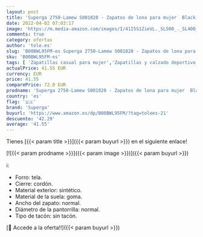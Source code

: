 ```yaml
---
layout: post
title: 'Superga 2750-Lamew S001820 - Zapatos de lona para mujer  Black 999  42'
date: 2022-04-02 07:03:17
image: 'https://m.media-amazon.com/images/I/41I5S1ZieVL._SL500_._SL400_.jpg'
comments: true
category: ofertas
author: 'tole.es'
slug: 'B00BWL95FM-es Superga 2750-Lamew S001820 - Zapatos de lona para mujer...'
sku: 'B00BWL95FM-es'
tags: [ 'Zapatillas casual para mujer','Zapatillas y calzado deportivo para mujer','Zapatos','Zapatos para mujer','Zapatos y complementos','superga','zapatos', ]
actualPrice: 41.55 EUR
currency: EUR
price: 41.55
comparePrice: 72.0 EUR
prodname: 'Superga 2750-Lamew S001820 - Zapatos de lona para mujer  Black 999  42'
country: 'es'
flag: '🇪🇸'
brand: 'Superga'
buyurl: 'https://www.amazon.es/dp/B00BWL95FM/?tag=tolees-21'
descuento: '42.29'
average: '41.55'
---
```


Tienes [{{< param title >}}]({{< param buyurl >}}) en el siguiente enlace!

[![{{< param prodname >}}]({{< param image >}})]({{< param buyurl >}})

ℹ️:

- Forro: tela.
- Cierre: cordón.
- Material exterior: sintético.
- Material de la suela: goma.
- Ancho del zapato: normal.
- Diámetro de la pantorrilla: normal.
- Tipo de tacón: sin tacón.

[🛒 Accede a la oferta!!]({{< param buyurl >}})
